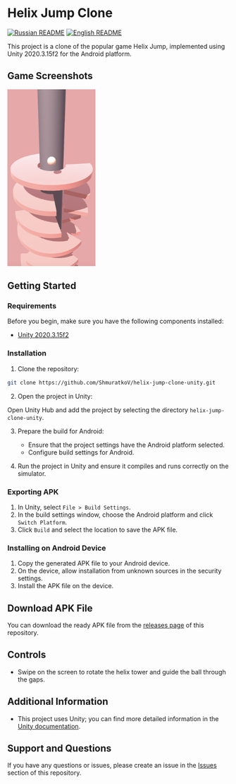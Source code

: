 # Helix Jump Clone

[![Russian README](https://raw.githubusercontent.com/hjnilsson/country-flags/master/png100px/ru.png)](README.md) [![English README](https://raw.githubusercontent.com/hjnilsson/country-flags/master/png100px/us.png)](readme_en.md) 

This project is a clone of the popular game Helix Jump, implemented using Unity 2020.3.15f2 for the Android platform.

## Game Screenshots

<img src="Preview/gameplay.png" width="200" height="400">

## Getting Started

### Requirements

Before you begin, make sure you have the following components installed:
- [Unity 2020.3.15f2](https://unity.com/)

### Installation

1. Clone the repository:

```bash
git clone https://github.com/ShmuratkoV/helix-jump-clone-unity.git
```

2. Open the project in Unity:

Open Unity Hub and add the project by selecting the directory `helix-jump-clone-unity`.

3. Prepare the build for Android:

   - Ensure that the project settings have the Android platform selected.
   - Configure build settings for Android.

4. Run the project in Unity and ensure it compiles and runs correctly on the simulator.

### Exporting APK

1. In Unity, select `File > Build Settings`.
2. In the build settings window, choose the Android platform and click `Switch Platform`.
3. Click `Build` and select the location to save the APK file.

### Installing on Android Device

1. Copy the generated APK file to your Android device.
2. On the device, allow installation from unknown sources in the security settings.
3. Install the APK file on the device.

## Download APK File

You can download the ready APK file from the [releases page](https://github.com/ShmuratkoV/helix-jump-clone-unity/releases) of this repository.

## Controls

- Swipe on the screen to rotate the helix tower and guide the ball through the gaps.

## Additional Information

- This project uses Unity; you can find more detailed information in the [Unity documentation](https://docs.unity3d.com/).

## Support and Questions

If you have any questions or issues, please create an issue in the [Issues](https://github.com/ShmuratkoV/helix-jump-clone-unity/issues) section of this repository.
